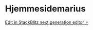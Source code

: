 # Hjemmesidemarius

[Edit in StackBlitz next generation editor ⚡️](https://stackblitz.com/~/github.com/PMariusf/Hjemmesidemarius)